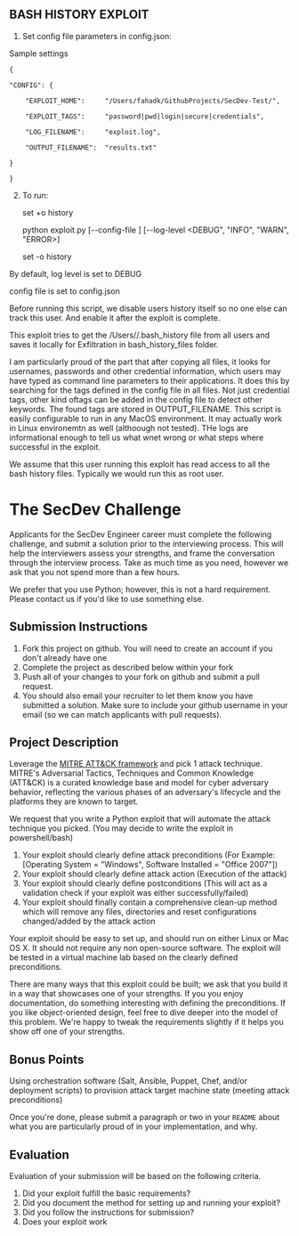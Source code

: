 BASH HISTORY EXPLOIT
--------------------------------------------------------------------
1) Set config file parameters in config.json:

Sample settings

	{

  	"CONFIG": {

    	"EXPLOIT_HOME":     "/Users/fahadk/GithubProjects/SecDev-Test/",

    	"EXPLOIT_TAGS":     "password|pwd|login|secure|credentials",

    	"LOG_FILENAME":     "exploit.log",

    	"OUTPUT_FILENAME":  "results.txt"

  	}

	}

2) To run:

	set +o history

	python exploit.py [--config-file <filename>] [--log-level <DEBUG", "INFO", "WARN", "ERROR>]

	set -o history

By default, log level is set to DEBUG

config file is set to config.json


Before running this script, we disable users history itself so no one else can track this user. And enable it after the exploit is complete.

This exploit tries to get the /Users/<username>/.bash_history file from all users and saves it locally for Exfiltration in bash_history_files folder.

I am particularly proud of the part that after copying all files, it looks for usernames, passwords and other credential information, which users may have typed as command line parameters to their applications. It does this by searching for the tags defined in the config file in all files. Not just credential tags, other kind oftags can be added in the config file to detect other keywords. The found tags are stored in OUTPUT_FILENAME.
This script is easily configurable to run in any MacOS environment. It may actually work in Linux environemtn as well (althoough not tested). THe logs are informational enough to tell us what wnet wrong or what steps where successful in the exploit.


We assume that this user running this exploit has read access to all the bash history files. Typically we would run this as root user.



# The SecDev Challenge
Applicants for the SecDev Engineer career must complete the following challenge, and submit a solution prior to the interviewing process. This will help the interviewers assess your strengths, and frame the conversation through the interview process. Take as much time as you need, however we ask that you not spend more than a few hours. 

We prefer that you use Python; however, this is not a hard requirement. Please contact us if you'd like to use something else.

## Submission Instructions
1. Fork this project on github. You will need to create an account if you don't already have one
1. Complete the project as described below within your fork
1. Push all of your changes to your fork on github and submit a pull request. 
1. You should also email your recruiter to let them know you have submitted a solution. Make sure to include your github username in your email (so we can match applicants with pull requests).

## Project Description
Leverage the [MITRE ATT&CK framework](https://attack.mitre.org/wiki/Main_Page) and pick 1 attack technique. MITRE's Adversarial Tactics, Techniques and Common Knowledge (ATT&CK) is a curated knowledge base and model for cyber adversary behavior, reflecting the various phases of an adversary's lifecycle and the platforms they are known to target.

We request that you write a Python exploit that will automate the attack technique you picked. (You may decide to write the exploit in powershell/bash)
1. Your exploit should clearly define attack preconditions (For Example: [Operating System = "Windows", Software Installed = "Office 2007"])
2. Your exploit should clearly define attack action (Execution of the attack)
3. Your exploit should clearly define postconditions (This will act as a validation check if your exploit was either successfully/failed)
4. Your exploit should finally contain a comprehensive clean-up method which will remove any files, directories and reset configurations changed/added by the attack action

Your exploit should be easy to set up, and should run on either Linux or Mac OS X. It should not require any non open-source software. The exploit will be tested in a virtual machine lab based on the clearly defined preconditions.

There are many ways that this exploit could be built; we ask that you build it in a way that showcases one of your strengths. If you you enjoy documentation, do something interesting with defining the preconditions. If you like object-oriented design, feel free to dive deeper into the model of this problem. We're happy to tweak the requirements slightly if it helps you show off one of your strengths.

## Bonus Points
Using orchestration software (Salt, Ansible, Puppet, Chef, and/or deployment scripts) to provision attack target machine state (meeting attack preconditions)

Once you're done, please submit a paragraph or two in your `README` about what you are particularly proud of in your implementation, and why.

## Evaluation
Evaluation of your submission will be based on the following criteria. 

1. Did your exploit fulfill the basic requirements?
2. Did you document the method for setting up and running your exploit?
3. Did you follow the instructions for submission?
4. Does your exploit work


